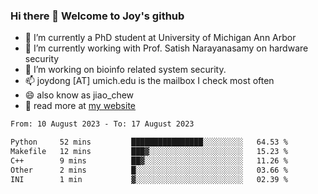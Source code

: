 ### Hi there 👋 Welcome to Joy's github

- 🔭 I’m currently a PhD student at University of Michigan Ann Arbor
- 🌱 I’m currently working with Prof. Satish Narayanasamy on hardware security
- 👯 I’m working on bioinfo related system security. 
- 📫 joydong [AT] umich.edu is the mailbox I check most often
- 😄 also know as jiao_chew
- 💬 read more at [my website](https://joydddd.github.io/)
<!--START_SECTION:waka-->

```txt
From: 10 August 2023 - To: 17 August 2023

Python     52 mins         ████████████████░░░░░░░░░   64.53 %
Makefile   12 mins         ███▓░░░░░░░░░░░░░░░░░░░░░   15.23 %
C++        9 mins          ██▓░░░░░░░░░░░░░░░░░░░░░░   11.26 %
Other      2 mins          █░░░░░░░░░░░░░░░░░░░░░░░░   03.66 %
INI        1 min           ▓░░░░░░░░░░░░░░░░░░░░░░░░   02.39 %
```

<!--END_SECTION:waka-->
